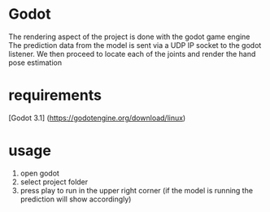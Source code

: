 # Godot

The rendering aspect of the project is done with the godot game engine
The prediction data from the model is sent via a UDP IP socket to the godot listener.
We then proceed to locate each of the joints and render the hand pose estimation

# requirements
[Godot 3.1] (https://godotengine.org/download/linux)

# usage
1. open godot
2. select project folder
3. press play to run in the upper right corner
    (if the model is running the prediction will show accordingly)